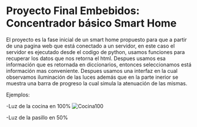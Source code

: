 # Proyecto Final Embebidos: Concentrador básico Smart Home
El proyecto es la fase inicial de un smart home propuesto para que a partir de una pagina web que está conectado a un servidor, en este caso el servidor es ejecutado desde el codigo de python, usamos funciones para recuperar los datos que nos retorna el html. Despues usamos esa información que es retornada en diccionarios, entonces seleccionamos está información mas conveniente. Despues usamos una interfaz en la cual observamos iluminación de las luces además que en la parte inerior se muestra una barra de progreso la cual simula la atenuación de las mismas.

Ejemplos:

-Luz de la cocina en 100%
![Cocina100](https://user-images.githubusercontent.com/21083744/146622129-dbb3d859-6b8e-412f-b7c4-3d584a269d66.png)

-Luz de la pasillo en 50%
